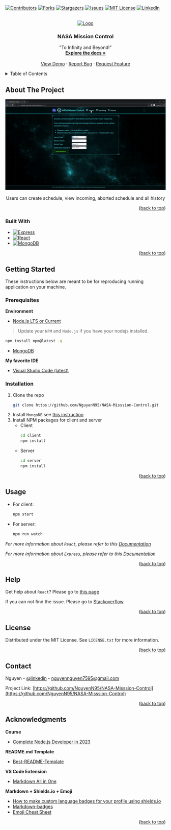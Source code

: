 <a name="readme-top"></a>

<!-- PROJECT SHIELDS -->
[![Contributors][contributors-shield]][contributors-url]
[![Forks][forks-shield]][forks-url]
[![Stargazers][stars-shield]][stars-url]
[![Issues][issues-shield]][issues-url]
[![MIT License][license-shield]][license-url]
[![LinkedIn][linkedin-shield]][linkedin-url]



<!-- PROJECT LOGO -->
<br />
<div align="center">
  <a href="https://github.com/NguyenN95/NASA-Misssion-Control">
    <img src="images/logo.gif" alt="Logo" width="150" height="150">
  </a>

<h3 align="center">NASA Mission Control</h3>

  <p align="center">
    "To Infinity and Beyond!"
    <br />
    <a href="https://github.com/NguyenN95/NASA-Misssion-Control#about-the-project"><strong>Explore the docs »</strong></a>
    <br />
    <br />
    <a href="https://github.com/NguyenN95/NASA-Misssion-Control">View Demo</a>
    ·
    <a href="https://github.com/NguyenN95/NASA-Misssion-Control/issues">Report Bug</a>
    ·
    <a href="https://github.com/NguyenN95/NASA-Misssion-Control/issues">Request Feature</a>
  </p>
</div>



<!-- TABLE OF CONTENTS -->
<details>
  <summary>Table of Contents</summary>
  <ol>
    <li>
      <a href="#about-the-project">About The Project</a>
      <ul>
        <li><a href="#built-with">Built With</a></li>
      </ul>
    </li>
    <li>
      <a href="#getting-started">Getting Started</a>
      <ul>
        <li><a href="#prerequisites">Prerequisites</a></li>
        <li><a href="#installation">Installation</a></li>
      </ul>
    </li>
    <li><a href="#usage">Usage</a></li>
    <li><a href="#help">Help</a></li>
    <li><a href="#roadmap">Roadmap</a></li>
    <li><a href="#version-history">Version history</a></li>
    <li><a href="#contributing">Contributing</a></li>
    <li><a href="#license">License</a></li>
    <li><a href="#contact">Contact</a></li>
    <li><a href="#acknowledgments">Acknowledgments</a></li>
  </ol>
</details>



<!-- ABOUT THE PROJECT -->
## About The Project

<div align="center">

<a href="https://schedule-launching-rocket.onrender.com/">
  <img src="images/screenshot.gif"/>
</a>

Users can create schedule, view incoming, aborted schedule and all history
</div>

<p align="right">(<a href="#readme-top">back to top</a>)</p>



### Built With

* [![Express][Express.js]][Express-url]
* [![React][React.js]][React-url]
* [![MongoDB][MongoDB]][MongoDB-url]

<p align="right">(<a href="#readme-top">back to top</a>)</p>



<!-- GETTING STARTED -->
## Getting Started

These instructions below are meant to be for reproducing running application on your machine.

### Prerequisites

**Environment**

- [Node.js LTS or Current][Nodejs-download-url]

> Update your `NPM` and `Node.js` if you have your nodejs installed.
  ```sh
  npm install npm@latest -g
  ```

- [MongoDB][MongoDB-download-url]

**My favorite IDE**

  - [Visual Studio Code (latest)](https://code.visualstudio.com/)

### Installation

1. Clone the repo
   ```sh
   git clone https://github.com/NguyenN95/NASA-Misssion-Control.git
   ```
2. Install `MongoDB` see [this instruction][MongoDB-download-url]
3. Install NPM packages for client and server
   * Client
      ```sh
      cd client
      npm install
      ```
   * Server
      ```sh
      cd server
      npm install
      ```

<p align="right">(<a href="#readme-top">back to top</a>)</p>



<!-- USAGE EXAMPLES -->
## Usage

- For client:
  ```sh
  npm start
  ```
- For server:
  ```sh
  npm run watch
  ```

_For more information about `React`, please refer to this [Documentation](https://react.dev/reference/react)_

_For more information about `Express`, please refer to this [Documentation](https://expressjs.com/en/4x/api.html)_

<p align="right">(<a href="#readme-top">back to top</a>)</p>



<!-- HELP -->
## Help

Get help about `React`? Please go to [this page](https://react.dev/community)

If you can not find the issue. Please go to [Stackoverflow](https://stackoverflow.com/)

<p align="right">(<a href="#readme-top">back to top</a>)</p>



<!-- LICENSE -->
## License

Distributed under the MIT License. See `LICENSE.txt` for more information.

<p align="right">(<a href="#readme-top">back to top</a>)</p>



<!-- CONTACT -->
## Contact

Nguyen - [@linkedin][linkedin-url] - nguyennguyen7595@gmail.com

Project Link: [https://github.com/NguyenN95/NASA-Misssion-Control](https://github.com/NguyenN95/NASA-Misssion-Control)

<p align="right">(<a href="#readme-top">back to top</a>)</p>



<!-- ACKNOWLEDGMENTS -->
## Acknowledgments

**Course**

* [Complete Node.js Developer in 2023](https://zerotomastery.io/courses/learn-node-js/)

**README.md Template**

* [Best-README-Template](https://github.com/othneildrew/Best-README-Template)

**VS Code Extension**

* [Markdown All in One](https://marketplace.visualstudio.com/items?itemName=yzhang.markdown-all-in-one)


**Markdown + Shields.io + Emoji**

* [How to make custom language badges for your profile using shields.io](https://javascript.plainenglish.io/how-to-make-custom-language-badges-for-your-profile-using-shields-io-d2aeaf016b6b)
* [Markdown-badges](https://github.com/Ileriayo/markdown-badges)
* [Emoji Cheat Sheet](https://www.webfx.com/tools/emoji-cheat-sheet/)

<p align="right">(<a href="#readme-top">back to top</a>)</p>



<!-- MARKDOWN LINKS & IMAGES -->
[contributors-shield]: https://img.shields.io/github/contributors/NguyenN95/NASA-Misssion-Control.svg?style=for-the-badge
[contributors-url]: https://github.com/NguyenN95/NASA-Misssion-Control/graphs/contributors

[forks-shield]: https://img.shields.io/github/forks/NguyenN95/NASA-Misssion-Control.svg?style=for-the-badge
[forks-url]: https://github.com/NguyenN95/NASA-Misssion-Control/network/members

[stars-shield]: https://img.shields.io/github/stars/NguyenN95/NASA-Misssion-Control.svg?style=for-the-badge
[stars-url]: https://github.com/NguyenN95/NASA-Misssion-Control/stargazers

[issues-shield]: https://img.shields.io/github/issues/NguyenN95/NASA-Misssion-Control.svg?style=for-the-badge
[issues-url]: https://github.com/NguyenN95/NASA-Misssion-Control/issues

[license-shield]: https://img.shields.io/github/license/NguyenN95/NASA-Misssion-Control.svg?style=for-the-badge
[license-url]: https://github.com/NguyenN95/NASA-Misssion-Control/blob/master/LICENSE.txt

[linkedin-shield]: https://img.shields.io/badge/-LinkedIn-black.svg?style=for-the-badge&logo=linkedin&colorB=555
[linkedin-url]: https://linkedin.com/in/nguyenn95

[Express.js]: https://img.shields.io/badge/express.js-%23404d59.svg?style=for-the-badge&logo=express&logoColor=%2361DAFB
[Express-url]: https://expressjs.com/

[nodejs]: https://img.shields.io/badge/node.js-6DA55F?style=for-the-badge&logo=node.js&logoColor=white
[Nodejs-url]: https://nodejs.org/en/
[Nodejs-download-url]: https://nodejs.org/en/download

[React.js]: https://img.shields.io/badge/React-20232A?style=for-the-badge&logo=react&logoColor=61DAFB
[React-url]: https://react.dev/

[MongoDB]: https://img.shields.io/badge/MongoDB-%234ea94b.svg?style=for-the-badge&logo=mongodb&logoColor=white
[MongoDB-url]: https://www.mongodb.com/
[MongoDB-download-url]: https://www.mongodb.com/docs/manual/installation/